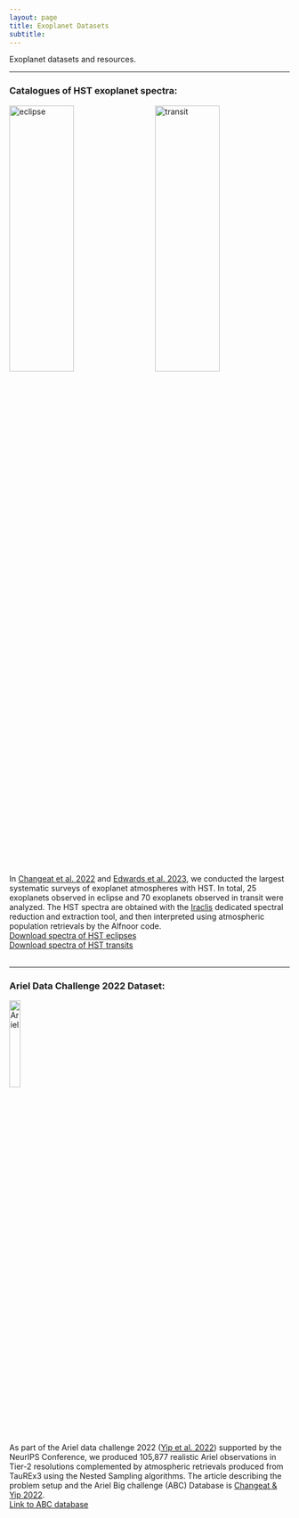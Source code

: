 ```yaml
---
layout: page
title: Exoplanet Datasets
subtitle: 
---
```


Exoplanet datasets and resources.
  
---

### Catalogues of HST exoplanet spectra:
<img src="https://quentchangeat.github.io/img/eclipse_spectra.png" alt="eclipse" width="48%" height="35%" align="left" style="padding-right:4px">
<img src="https://quentchangeat.github.io/img/transit_spectra.png" alt="transit" width="48%" height="35%" align="right" style="padding-left:4px">
<br clear="left"/>

In [Changeat et al. 2022](https://iopscience.iop.org/article/10.3847/1538-4365/ac5cc2) and  [Edwards et al. 2023](https://iopscience.iop.org/article/10.3847/1538-4365/ac9f1a), we conducted the largest systematic surveys of exoplanet atmospheres with HST. In total, 25 exoplanets observed in eclipse and 70 exoplanets observed in transit were analyzed. The HST spectra are obtained with the [Iraclis](https://github.com/ucl-exoplanets/Iraclis) dedicated spectral reduction and extraction tool, and then interpreted using atmospheric population retrievals by the Alfnoor code.       <br /> 
[Download spectra of HST eclipses](https://quentchangeat.github.io/img/C22_spectra.zip)       <br />
[Download spectra of HST transits](https://quentchangeat.github.io/img/E22_spectra.zip)       <br />
<br clear="left"/>

---

### Ariel Data Challenge 2022 Dataset:
<img src="https://quentchangeat.github.io/img/ariel_pop.png" alt="Ariel" width="20%" height="20%" align="left" style="float:left; padding-right:4px">
<br clear="left"/>

As part of the Ariel data challenge 2022 ([Yip et al. 2022](https://arxiv.org/abs/2206.14642)) supported by the NeurIPS Conference, we produced 105,877 realistic Ariel observations in Tier-2 resolutions complemented by atmospheric retrievals produced from TauREx3 using the Nested Sampling algorithms. The article describing the problem setup and the Ariel Big challenge (ABC) Database is [Changeat & Yip 2022](https://academic.oup.com/rasti/article/2/1/45/6998590).       <br /> 
[Link to ABC database](https://zenodo.org/records/6770103)       <br />
<br clear="left"/>


